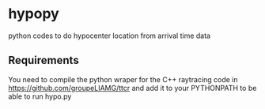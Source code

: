 # hypopy
python codes to do hypocenter location from arrival time data


## Requirements

You need to compile the python wraper for the C++ raytracing code in https://github.com/groupeLIAMG/ttcr and add it to your PYTHONPATH to be able to run hypo.py
